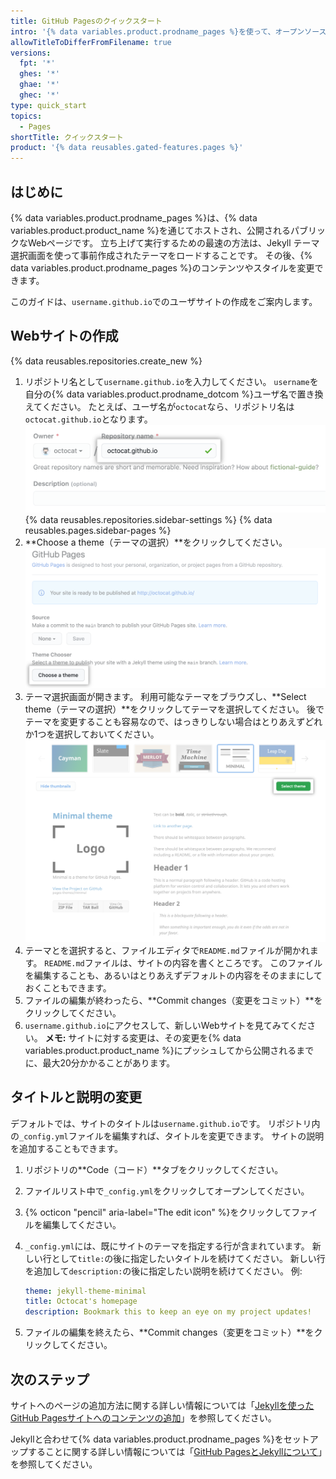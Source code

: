 ```yaml
---
title: GitHub Pagesのクイックスタート
intro: '{% data variables.product.prodname_pages %}を使って、オープンソースプロジェクトを紹介したり、ブログをホストしたり、履歴書を共有することさえもできます。 このガイドは、次のWebサイトを作成し始めるための役に立ちます。'
allowTitleToDifferFromFilename: true
versions:
  fpt: '*'
  ghes: '*'
  ghae: '*'
  ghec: '*'
type: quick_start
topics:
  - Pages
shortTitle: クイックスタート
product: '{% data reusables.gated-features.pages %}'
---
```


## はじめに

{% data variables.product.prodname_pages %}は、{% data variables.product.product_name %}を通じてホストされ、公開されるパブリックなWebページです。 立ち上げて実行するための最速の方法は、Jekyll テーマ選択画面を使って事前作成されたテーマをロードすることです。 その後、{% data variables.product.prodname_pages %}のコンテンツやスタイルを変更できます。

このガイドは、`username.github.io`でのユーザサイトの作成をご案内します。

## Webサイトの作成

{% data reusables.repositories.create_new %}
1. リポジトリ名として`username.github.io`を入力してください。 `username`を自分の{% data variables.product.prodname_dotcom %}ユーザ名で置き換えてください。 たとえば、ユーザ名が`octocat`なら、リポジトリ名は`octocat.github.io`となります。 ![リポジトリ名フィールド](/assets/images/help/pages/create-repository-name-pages.png)
{% data reusables.repositories.sidebar-settings %}
{% data reusables.pages.sidebar-pages %}
1. **Choose a theme（テーマの選択）**をクリックしてください。 ![[Choose a theme] ボタン](/assets/images/help/pages/choose-theme.png)
2. テーマ選択画面が開きます。 利用可能なテーマをブラウズし、**Select theme（テーマの選択）**をクリックしてテーマを選択してください。 後でテーマを変更することも容易なので、はっきりしない場合はとりあえずどれか1つを選択しておいてください。 ![テーマのオプションおよび [Select theme] ボタン](/assets/images/help/pages/select-theme.png)
3. テーマとを選択すると、ファイルエディタで`README.md`ファイルが開かれます。 `README.md`ファイルは、サイトの内容を書くところです。 このファイルを編集することも、あるいはとりあえずデフォルトの内容をそのままにしておくこともできます。
4. ファイルの編集が終わったら、**Commit changes（変更をコミット）**をクリックしてください。
5. `username.github.io`にアクセスして、新しいWebサイトを見てみてください。 **メモ:** サイトに対する変更は、その変更を{% data variables.product.product_name %}にプッシュしてから公開されるまでに、最大20分かかることがあります。

## タイトルと説明の変更

デフォルトでは、サイトのタイトルは`username.github.io`です。 リポジトリ内の`_config.yml`ファイルを編集すれば、タイトルを変更できます。 サイトの説明を追加することもできます。

1. リポジトリの**Code（コード）**タブをクリックしてください。
1. ファイルリスト中で`_config.yml`をクリックしてオープンしてください。
1. {% octicon "pencil" aria-label="The edit icon" %}をクリックしてファイルを編集してください。
1. `_config.yml`には、既にサイトのテーマを指定する行が含まれています。 新しい行として`title:`の後に指定したいタイトルを続けてください。 新しい行を追加して`description:`の後に指定したい説明を続けてください。 例:

   ```yaml
   theme: jekyll-theme-minimal
   title: Octocat's homepage
   description: Bookmark this to keep an eye on my project updates!
   ```

1. ファイルの編集を終えたら、**Commit changes（変更をコミット）**をクリックしてください。

## 次のステップ

サイトへのページの追加方法に関する詳しい情報については「[Jekyllを使ったGitHub Pagesサイトへのコンテンツの追加](/pages/setting-up-a-github-pages-site-with-jekyll/adding-content-to-your-github-pages-site-using-jekyll#about-content-in-jekyll-sites)」を参照してください。

Jekyllと合わせて{% data variables.product.prodname_pages %}をセットアップすることに関する詳しい情報については「[GitHub PagesとJekyllについて](/pages/setting-up-a-github-pages-site-with-jekyll/about-github-pages-and-jekyll)」を参照してください。
